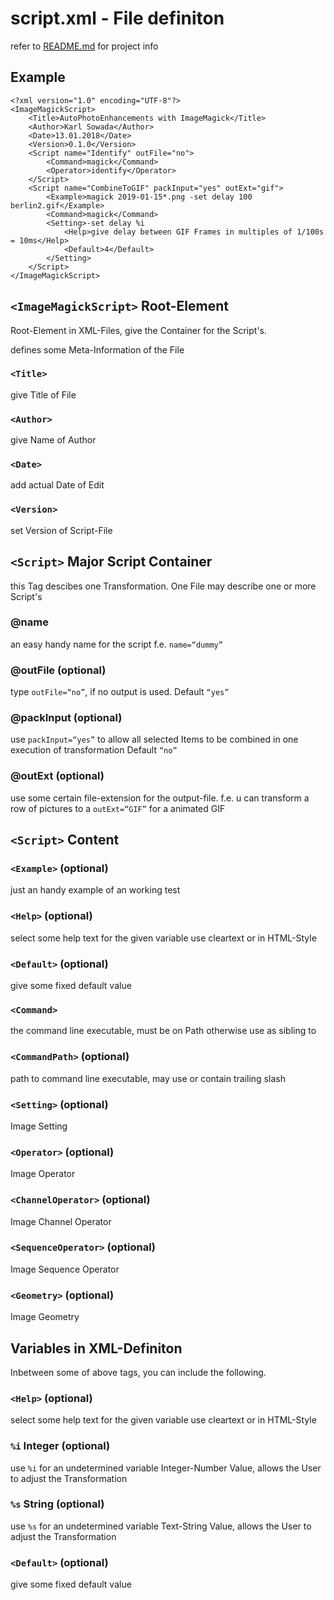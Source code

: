 # script.xml - File definiton

refer to [README.md](README.md) for project info
## Example

```
<?xml version="1.0" encoding="UTF-8"?>
<ImageMagickScript>
	<Title>AutoPhotoEnhancements with ImageMagick</Title>
    <Author>Karl Sowada</Author>
    <Date>13.01.2018</Date>
    <Version>0.1.0</Version>
    <Script name="Identify" outFile="no">
        <Command>magick</Command>
        <Operator>identify</Operator>
    </Script>
    <Script name="CombineToGIF" packInput="yes" outExt="gif">
        <Example>magick 2019-01-15*.png -set delay 100 berlin2.gif</Example>
        <Command>magick</Command>
        <Setting>-set delay %i
            <Help>give delay between GIF Frames in multiples of 1/100s = 10ms</Help>
            <Default>4</Default>
        </Setting>
    </Script>
</ImageMagickScript>
```
## `<ImageMagickScript>` Root-Element

Root-Element in XML-Files, give the Container for the Script's.

defines some Meta-Information of the File

### `<Title>`

give Title of File

### `<Author>`

give Name of Author

### `<Date>`

add actual Date of Edit

### `<Version>`

set Version of Script-File

## `<Script>` Major Script Container

this Tag descibes one Transformation. One File may describe one or more Script's

### @name

an easy handy name for the script
f.e. `name=“dummy”`

### @outFile (optional)
type `outFile=“no”`, if no output is used.
Default `“yes”`

### @packInput (optional)
use `packInput=“yes”` to allow all selected Items to be combined in one execution of transformation
Default `“no”`

### @outExt (optional)
use some certain file-extension for the output-file. 
f.e. u can transform a row of pictures to a `outExt=“GIF”` for a animated GIF

## `<Script>` Content

### `<Example>` (optional)
just an handy example of an working test

### `<Help>` (optional)

select some help text for the given variable use cleartext or in HTML-Style 

### `<Default>` (optional)

give some fixed default value

### `<Command>`
the command line executable, must be on Path otherwise use <CommandPath/> as sibling to <Command>

### `<CommandPath>` (optional)
path to command line executable, may use or contain trailing slash

### `<Setting>` (optional)
Image Setting

### `<Operator>` (optional)
Image Operator

### `<ChannelOperator>` (optional)
Image Channel Operator

### `<SequenceOperator>` (optional)
Image Sequence Operator

### `<Geometry>` (optional)

Image Geometry

## Variables in XML-Definiton
Inbetween some of above tags, you can include the following.

### `<Help>` (optional)

select some help text for the given variable use cleartext or in HTML-Style 

### `%i` Integer (optional)

use `%i` for an undetermined variable Integer-Number Value, allows the User to adjust the Transformation

### `%s` String (optional)

use `%s` for an undetermined variable Text-String Value, allows the User to adjust the Transformation

### `<Default>` (optional)

give some fixed default value





